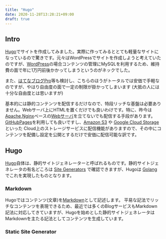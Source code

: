 ```yaml
---
title: "Hugo"
date: 2020-11-28T13:28:21+09:00
draft: true
---
```


## Intro
[Hugo](https://gohugo.io/)でサイトを作成してみました。実際に作ってみるととても軽量なサイトになっているので驚きです。元々はWordPressでサイトを作成しようと考えていたのですが、[WordPress](https://ja.wordpress.com/)の場合コンテンツの管理にMySQLを利用するため、維持費の面で年に1万円前後かかってしまうというのがネックでした。

また、[はてなブログPro](https://hatenablog.com/guide/pro)等も検討し、こちらのほうがトータルでは安価で手軽なのですが、やはり自由度の面で一定の制限が掛かってしまいます (大抵の人には十分な自由度とは思いますが)

基本的には静的コンテンツを配信するだけなので、特段リッチな基盤は必要ありません。Webサーバ上にHTMLを置くだけでも良いわけです。特に、昨今は[Apache](https://httpd.apache.org/),[Nginx](https://nginx.org/en/)ベースの[Webサーバ](https://ja.wikipedia.org/wiki/Web%E3%82%B5%E3%83%BC%E3%83%90)を立てないでも配信する手段があります。[GitHubPages](https://docs.github.com/ja/free-pro-team@latest/github/working-with-github-pages/about-github-pages)を利用しても良いですし、[Amazon S3](https://aws.amazon.com/jp/s3/) や [Google Cloud Storage](https://cloud.google.com/storage/?hl=ja)といった Cloud上のストレージサービスに配信機能がありますので、その中にコンテンツを配備し設定を公開とするだけで安価に配信可能な訳です。

## Hugo
[Hugo](https://gohugo.io/)自体は、静的サイトジェネレーターと呼ばれるものです。静的サイトジェネレータの有名どころは [Site Generators](https://jamstack.org/generators/) で確認できますが、Hugoは [Golang](https://golang.org/)でこれを実現したものとなります。

### Markdown
Hugoではコンテンツ(文章)を[Markdown](https://ja.wikipedia.org/wiki/Markdown)として記述します。 平易な記法でリッチなコンテンツを表現できるため、最近では多くのBlogサービスもMarkdown記法に対応してきていますが、Hugoを始めとした静的サイトジェネレータはMarkdownを主たる記法としてコンテンツを生成しています。

### Static Site Generator

